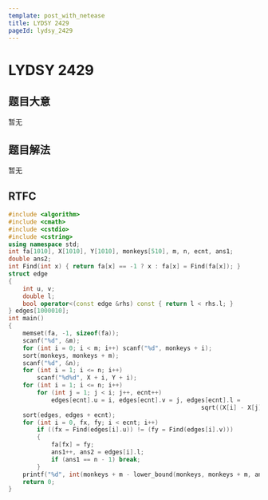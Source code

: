 ```yaml
---
template: post_with_netease
title: LYDSY 2429
pageId: lydsy_2429
---
```


# LYDSY 2429
<span id="poem"></span><script>$(function(){$.ajax('/api/poem?rnd='+Date.now()+Math.random()).done(function(data){$('#poem').text(data);});});</script>
## 题目大意
暂无

## 题目解法
暂无

## RTFC

```cpp
#include <algorithm>
#include <cmath>
#include <cstdio>
#include <cstring>
using namespace std;
int fa[1010], X[1010], Y[1010], monkeys[510], m, n, ecnt, ans1;
double ans2;
int Find(int x) { return fa[x] == -1 ? x : fa[x] = Find(fa[x]); }
struct edge
{
    int u, v;
    double l;
    bool operator<(const edge &rhs) const { return l < rhs.l; }
} edges[1000010];
int main()
{
    memset(fa, -1, sizeof(fa));
    scanf("%d", &m);
    for (int i = 0; i < m; i++) scanf("%d", monkeys + i);
    sort(monkeys, monkeys + m);
    scanf("%d", &n);
    for (int i = 1; i <= n; i++)
        scanf("%d%d", X + i, Y + i);
    for (int i = 1; i <= n; i++)
        for (int j = 1; j < i; j++, ecnt++)
            edges[ecnt].u = i, edges[ecnt].v = j, edges[ecnt].l =
                                                      sqrt((X[i] - X[j]) * (X[i] - X[j]) + (Y[i] - Y[j]) * (Y[i] - Y[j]));
    sort(edges, edges + ecnt);
    for (int i = 0, fx, fy; i < ecnt; i++)
        if ((fx = Find(edges[i].u)) != (fy = Find(edges[i].v)))
        {
            fa[fx] = fy;
            ans1++, ans2 = edges[i].l;
            if (ans1 == n - 1) break;
        }
    printf("%d", int(monkeys + m - lower_bound(monkeys, monkeys + m, ans2)));
    return 0;
}
```
<div id="__comment"></div>
